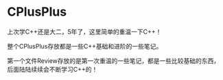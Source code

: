 # CPlusPlus
上次学C++还是大二，5年了，这里简单的重温一下C++！

整个CPlusPlus存放都是一些C++基础和进阶的一些笔记。

第一个文件Review存放的是第一次重温的一些笔记，都是一些比较基础的东西，后面陆陆续续会不断学习C++的！
